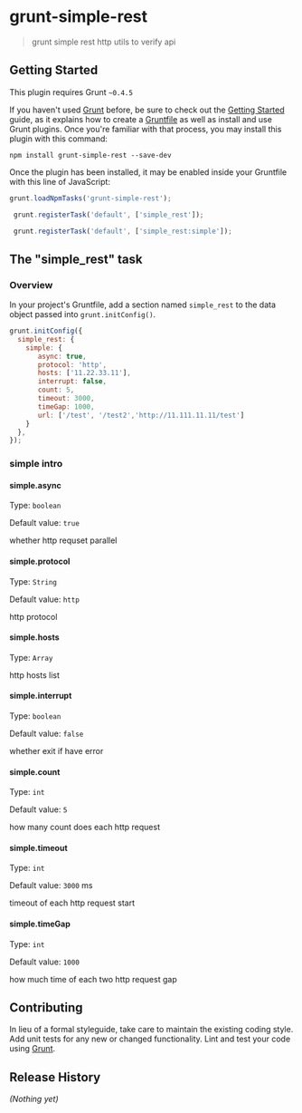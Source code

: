 # grunt-simple-rest

> grunt simple rest http utils to verify api

## Getting Started
This plugin requires Grunt `~0.4.5`

If you haven't used [Grunt](http://gruntjs.com/) before, be sure to check out the [Getting Started](http://gruntjs.com/getting-started) guide, as it explains how to create a [Gruntfile](http://gruntjs.com/sample-gruntfile) as well as install and use Grunt plugins. Once you're familiar with that process, you may install this plugin with this command:

```shell
npm install grunt-simple-rest --save-dev
```

Once the plugin has been installed, it may be enabled inside your Gruntfile with this line of JavaScript:

```js
grunt.loadNpmTasks('grunt-simple-rest');
```

```js
 grunt.registerTask('default', ['simple_rest']);
```

```js
 grunt.registerTask('default', ['simple_rest:simple']);
```
## The "simple_rest" task

### Overview
In your project's Gruntfile, add a section named `simple_rest` to the data object passed into `grunt.initConfig()`.

```js
grunt.initConfig({
  simple_rest: {
    simple: {
       async: true,
       protocol: 'http',
       hosts: ['11.22.33.11'],
       interrupt: false,
       count: 5,
       timeout: 3000,
       timeGap: 1000,
       url: ['/test', '/test2','http://11.111.11.11/test']
    }
  },
});
```

### simple intro

#### simple.async

Type: `boolean`

Default value: `true`

whether http requset parallel

#### simple.protocol

Type: `String`

Default value: `http`

http protocol

#### simple.hosts

Type: `Array`

http hosts list


#### simple.interrupt

Type: `boolean`

Default value: `false`

whether exit if have error


#### simple.count

Type: `int`

Default value: `5`

how many count does each http request 



#### simple.timeout

Type: `int`

Default value: `3000` ms

timeout of each http request start


#### simple.timeGap

Type: `int`

Default value: `1000`

how much time of each two http request gap



## Contributing
In lieu of a formal styleguide, take care to maintain the existing coding style. Add unit tests for any new or changed functionality. Lint and test your code using [Grunt](http://gruntjs.com/).

## Release History
_(Nothing yet)_
